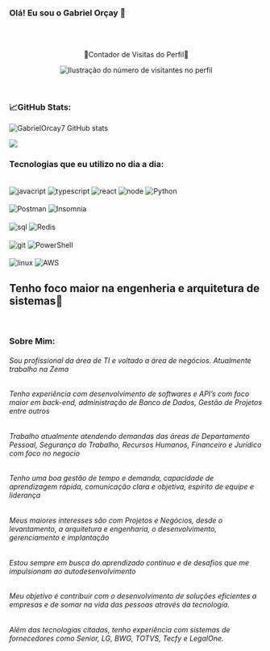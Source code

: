 ### Olá! Eu sou o Gabriel Orçay 👋

<br/>


<p align="center">
<br/> 🧐Contador de Visitas do Perfil🧐 </br>
</p>

<p align="center">
  <img
    src="https://profile-counter.glitch.me/GabrielOrcay7/count.svg"
    alt="Ilustração do número de visitantes no perfil"
  />
</p>

<br/>


### 📈GitHub Stats:


![GabrielOrcay7 GitHub stats](https://github-readme-stats.vercel.app/api?username=GabrielOrcay7&show_icons=true&theme=tokyonight)

![](https://github-readme-streak-stats.herokuapp.com/?user=GabrielOrcay7&theme=dark&hide_border=false)<br/>

### Tecnologias que eu utilizo no dia a dia:

<div style="display: inline_block"><br/>
  <img align="center" alt="javacript" src="https://img.shields.io/badge/JavaScript-323330?style=for-the-badge&logo=javascript&logoColor=F7DF1" />
  <img align="center" alt="typescript" src="https://img.shields.io/badge/TypeScript-007ACC?style=for-the-badge&logo=typescript&logoColor=white" />
  <img align="center" alt="react" src="https://img.shields.io/badge/Node.js-43853D?style=for-the-badge&logo=node.js&logoColor=white" />
  <img align="center" alt="node" src="https://img.shields.io/badge/React-20232A?style=for-the-badge&logo=react&logoColor=61DAFB" />
  <img align="center" alt="Python" src="https://img.shields.io/badge/Python-3776AB?style=for-the-badge&logo=python&logoColor=white" />
</div>

<div style="display: inline_block"><br/>
  <img align="center" alt="Postman" src="https://img.shields.io/badge/Postman-FF6C37?style=for-the-badge&logo=postman&logoColor=white" />
  <img align="center" alt="Insomnia" src="https://img.shields.io/badge/Insomnia-black?style=for-the-badge&logo=insomnia&logoColor=5849BE" />
</div>

<div style="display: inline_block"><br/>  
  <img align="center" alt="sql" src="https://img.shields.io/badge/Microsoft_SQL_Server-CC2927?style=for-the-badge&logo=microsoft-sql-server&logoColor=white" />
  <img align="center" alt="Redis" src="https://img.shields.io/badge/redis-%23DD0031.svg?&style=for-the-badge&logo=redis&logoColor=white" />
</div>

<div style="display: inline_block"><br/>
  <img align="center" alt="git" src="https://img.shields.io/badge/GIT-E44C30?style=for-the-badge&logo=git&logoColor=white" />
  <img align="center" alt="PowerShell" src="https://img.shields.io/badge/powershell-5391FE?style=for-the-badge&logo=powershell&logoColor=white" />
</div>

<div style="display: inline_block"><br/>
  <img align="center" alt="linux" src="https://img.shields.io/badge/Linux-FCC624?style=for-the-badge&logo=linux&logoColor=black" />
  <img align="center" alt="AWS" src="https://img.shields.io/badge/Amazon_AWS-232F3E?style=for-the-badge&logo=amazon-aws&logoColor=white" />
</div>





## Tenho foco maior na engenheria e arquitetura de sistemas👾

<br/>

### Sobre Mim:

###### Sou profissional da área de TI e voltado a área de negócios. Atualmente trabalho na Zema
###### Tenho experiência com desenvolvimento de softwares e API’s com foco maior em back-end, administração de Banco de Dados, Gestão de Projetos entre outros
###### Trabalho atualmente atendendo demandas das áreas de Departamento Pessoal, Segurança do Trabalho, Recursos Humanos, Financeiro e Jurídico com foco no negocio
###### Tenho uma boa gestão de tempo e demanda, capacidade de aprendizagem rápida, comunicação clara e objetiva, espírito de equipe e liderança
###### Meus maiores interesses são com Projetos e Negócios, desde o levantamento, a arquitetura e engenharia, o desenvolvimento, gerenciamento e implantação
###### Estou sempre em busca do aprendizado continuo e de desafios que me impulsionam ao autodesenvolvimento
###### Meu objetivo é contribuir com o desenvolvimento de soluções eficientes a empresas e de somar na vida das pessoas através da tecnologia.


###### Além das tecnologias citadas, tenho experiência com sistemas de fornecedores como Senior, LG, BWG, TOTVS, Tecfy e LegalOne.
